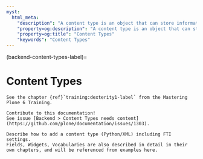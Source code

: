 ```yaml
---
myst:
  html_meta:
    "description": "A content type is an object that can store information and is editable by users."
    "property=og:description": "A content type is an object that can store information and is editable by users."
    "property=og:title": "Content Types"
    "keywords": "Content Types"
---
```


(backend-content-types-label)=

# Content Types

```{seealso}
See the chapter {ref}`training:dexterity1-label` from the Mastering Plone 6 Training.
```

```{todo}
Contribute to this documentation!
See issue [Backend > Content Types needs content](https://github.com/plone/documentation/issues/1303).
```

```{todo}
Describe how to add a content type (Python/XML) including FTI settings.
Fields, Widgets, Vocabularies are also described in detail in their own chapters, and will be referenced from examples here.
```
